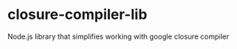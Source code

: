 closure-compiler-lib
====================

Node.js library that simplifies working with google closure compiler